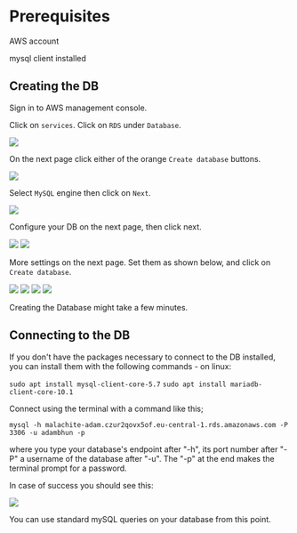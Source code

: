 # Prerequisites

AWS account

mysql client installed

## Creating the DB

Sign in to AWS management console.

Click on `services`. Click on `RDS` under `Database`.

<img src="assets/createEC2.png">

On the next page click either of the orange `Create database` buttons.

<img src="assets/rdshome.png">

Select `MySQL` engine then click on `Next`.

<img src="assets/mysql.png">

Configure your DB on the next page, then click next.

<img src="assets/dbdet1.png">
<img src="assets/dbdet2.png">

More settings on the next page. Set them as shown below, and click on `Create database`.

<img src="assets/dbnet.png">
<img src="assets/dbbenc.png">
<img src="assets/dbbackup.png">
<img src="assets/dblog.png">

Creating the Database might take a few minutes.

## Connecting to the DB

If you don't have the packages necessary to connect to the DB installed, you can install them with the following commands - on linux:

`sudo apt install mysql-client-core-5.7`
`sudo apt install mariadb-client-core-10.1`

Connect using the terminal with a command like this;

`mysql -h malachite-adam.czur2qovx5of.eu-central-1.rds.amazonaws.com -P 3306 -u adambhun -p`

where you type your database's endpoint after "-h", its port number after "-P" a username of the database after "-u". The "-p" at the end makes the terminal prompt for a password.

In case of success you should see this:

<img src="assets/dbconn.png">

You can use standard mySQL queries on your database from this point.